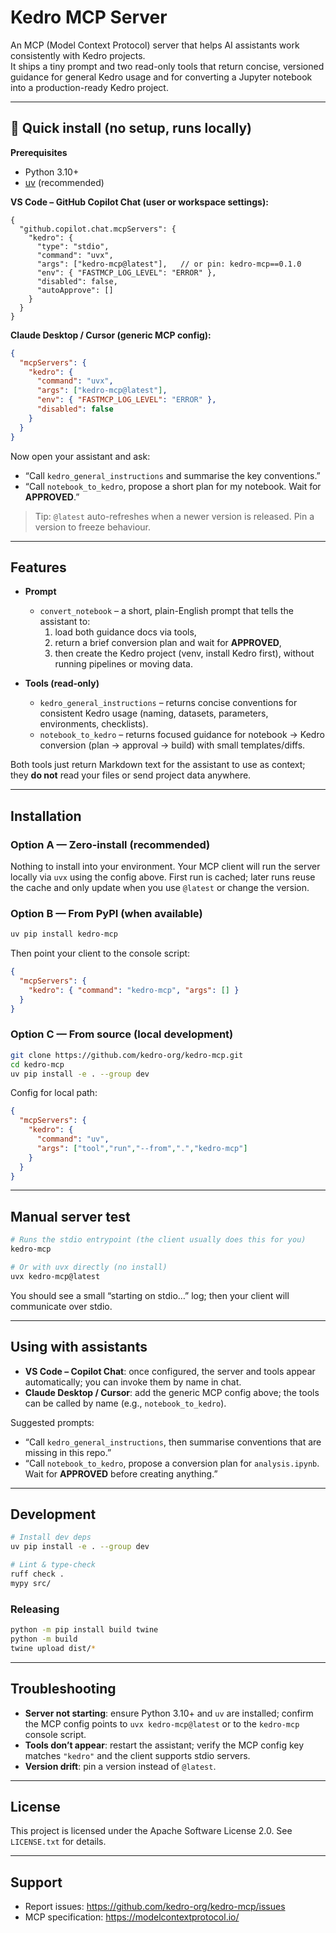 # Kedro MCP Server

An MCP (Model Context Protocol) server that helps AI assistants work consistently with Kedro projects.  
It ships a tiny prompt and two read-only tools that return concise, versioned guidance for general Kedro usage and for converting a Jupyter notebook into a production-ready Kedro project.

---

## 🚀 Quick install (no setup, runs locally)

**Prerequisites**
- Python 3.10+
- [uv](https://docs.astral.sh/uv/getting-started/installation/) (recommended)

**VS Code – GitHub Copilot Chat (user or workspace settings):**
```jsonc
{
  "github.copilot.chat.mcpServers": {
    "kedro": {
      "type": "stdio",
      "command": "uvx",
      "args": ["kedro-mcp@latest"],   // or pin: kedro-mcp==0.1.0
      "env": { "FASTMCP_LOG_LEVEL": "ERROR" },
      "disabled": false,
      "autoApprove": []
    }
  }
}
```

**Claude Desktop / Cursor (generic MCP config):**
```json
{
  "mcpServers": {
    "kedro": {
      "command": "uvx",
      "args": ["kedro-mcp@latest"],
      "env": { "FASTMCP_LOG_LEVEL": "ERROR" },
      "disabled": false
    }
  }
}
```

Now open your assistant and ask:
- “Call `kedro_general_instructions` and summarise the key conventions.”
- “Call `notebook_to_kedro`, propose a short plan for my notebook. Wait for **APPROVED**.”

> Tip: `@latest` auto-refreshes when a newer version is released. Pin a version to freeze behaviour.


---

## Features

- **Prompt**
  - `convert_notebook` – a short, plain-English prompt that tells the assistant to:
    1) load both guidance docs via tools,
    2) return a brief conversion plan and wait for **APPROVED**,
    3) then create the Kedro project (venv, install Kedro first), without running pipelines or moving data.

- **Tools (read-only)**
  - `kedro_general_instructions` – returns concise conventions for consistent Kedro usage (naming, datasets, parameters, environments, checklists).
  - `notebook_to_kedro` – returns focused guidance for notebook → Kedro conversion (plan → approval → build) with small templates/diffs.

Both tools just return Markdown text for the assistant to use as context; they **do not** read your files or send project data anywhere.

---

## Installation

### Option A — Zero-install (recommended)
Nothing to install into your environment. Your MCP client will run the server locally via `uvx` using the config above. First run is cached; later runs reuse the cache and only update when you use `@latest` or change the version.

### Option B — From PyPI (when available)
```bash
uv pip install kedro-mcp
```
Then point your client to the console script:
```json
{
  "mcpServers": {
    "kedro": { "command": "kedro-mcp", "args": [] }
  }
}
```

### Option C — From source (local development)
```bash
git clone https://github.com/kedro-org/kedro-mcp.git
cd kedro-mcp
uv pip install -e . --group dev
```
Config for local path:
```json
{
  "mcpServers": {
    "kedro": {
      "command": "uv",
      "args": ["tool","run","--from",".","kedro-mcp"]
    }
  }
}
```

---

## Manual server test

```bash
# Runs the stdio entrypoint (the client usually does this for you)
kedro-mcp

# Or with uvx directly (no install)
uvx kedro-mcp@latest
```

You should see a small “starting on stdio…” log; then your client will communicate over stdio.

---

## Using with assistants

- **VS Code – Copilot Chat**: once configured, the server and tools appear automatically; you can invoke them by name in chat.
- **Claude Desktop / Cursor**: add the generic MCP config above; the tools can be called by name (e.g., `notebook_to_kedro`).

Suggested prompts:
- “Call `kedro_general_instructions`, then summarise conventions that are missing in this repo.”
- “Call `notebook_to_kedro`, propose a conversion plan for `analysis.ipynb`. Wait for **APPROVED** before creating anything.”

---

## Development

```bash
# Install dev deps
uv pip install -e . --group dev

# Lint & type-check
ruff check .
mypy src/
```

### Releasing
```bash
python -m pip install build twine
python -m build
twine upload dist/*
```

---

## Troubleshooting

- **Server not starting**: ensure Python 3.10+ and `uv` are installed; confirm the MCP config points to `uvx kedro-mcp@latest` or to the `kedro-mcp` console script.
- **Tools don’t appear**: restart the assistant; verify the MCP config key matches `"kedro"` and the client supports stdio servers.
- **Version drift**: pin a version instead of `@latest`.

---

## License

This project is licensed under the Apache Software License 2.0. See `LICENSE.txt` for details.

---

## Support

- Report issues: https://github.com/kedro-org/kedro-mcp/issues  
- MCP specification: https://modelcontextprotocol.io/
